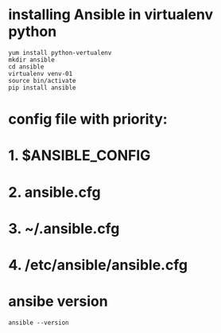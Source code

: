 # installing Ansible in virtualenv python
```
yum install python-vertualenv
mkdir ansible
cd ansible
virtualenv venv-01
source bin/activate
pip install ansible
```
# config file with priority:
#  1. $ANSIBLE_CONFIG
#  2. ansible.cfg
#  3. ~/.ansible.cfg
#  4. /etc/ansible/ansible.cfg


# ansibe version
```
ansible --version
```
